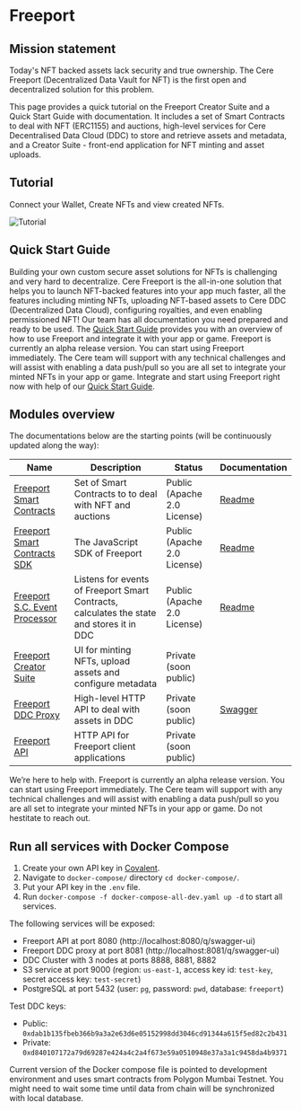 # Freeport

## Mission statement

Today's NFT backed assets lack security and true ownership. The Cere Freeport (Decentralized Data Vault for NFT) is the first open and decentralized solution for this problem. 

This page provides a quick tutorial on the Freeport Creator Suite and a Quick Start Guide with documentation. It includes a set of Smart Contracts to deal with NFT (ERC1155) and auctions,
high-level services for Cere Decentralised Data Cloud (DDC) to store and retrieve assets and metadata, and a Creator Suite - front-end
application for NFT minting and asset uploads. 

## Tutorial

Connect your Wallet, Create NFTs and view created NFTs.

![Tutorial](https://user-images.githubusercontent.com/5919565/138561407-f5488c7b-e678-4292-8189-c7ab926d5734.gif)

## Quick Start Guide

Building your own custom secure asset solutions for NFTs is challenging and very hard to decentralize. Cere Freeport is the all-in-one solution that helps you to launch NFT-backed features into your app much faster, all the features including minting NFTs, uploading NFT-based assets to Cere DDC (Decentralized Data Cloud), configuring royalties, and even enabling permissioned NFT! 
Our team has all documentation you need prepared and ready to be used. The [Quick Start Guide](https://github.com/Cerebellum-Network/Cere-Freeport/blob/3135c31270ae200c38b8f374af30c35583268f4a/Quick-Start-Guide.md) provides you with an overview of how to use Freeport and integrate it with your app or game. Freeport is currently an alpha release version. You can start using Freeport immediately. The Cere team will support with any technical challenges and will assist with enabling a data push/pull so you are all set to integrate your minted NFTs in your app or game. Integrate and start using Freeport right now with help of our [Quick Start Guide](https://github.com/Cerebellum-Network/Cere-Freeport/blob/3135c31270ae200c38b8f374af30c35583268f4a/Quick-Start-Guide.md). 

## Modules overview

The documentations below are the starting points (will be continuously updated along the way):

|Name|Description|Status|Documentation|
|---|---|---|---|
|[Freeport Smart Contracts](https://github.com/Cerebellum-Network/Freeport-Smart-Contracts)|Set of Smart Contracts to to deal with NFT and auctions|Public (Apache 2.0 License)|[Readme](https://github.com/Cerebellum-Network/Freeport-Smart-Contracts/blob/master/README.md)|
|[Freeport Smart Contracts SDK](https://github.com/Cerebellum-Network/Freeport-Smart-Contracts-SDK)|The JavaScript SDK of Freeport|Public (Apache 2.0 License)|[Readme](https://github.com/Cerebellum-Network/Freeport-Smart-Contracts-SDK/blob/master/README.md)|
|[Freeport S.C. Event Processor](https://github.com/Cerebellum-Network/Freeport-S.C.-Event-Processor)|Listens for events of Freeport Smart Contracts, calculates the state and stores it in DDC|Public (Apache 2.0 License)|[Readme](https://github.com/Cerebellum-Network/Freeport-S.C.-Event-Processor/blob/dev/README.md)|
|[Freeport Creator Suite](https://github.com/Cerebellum-Network/Freeport-Creator-Suite)|UI for minting NFTs, upload assets and configure metadata|Private (soon public)||
|[Freeport DDC Proxy](https://github.com/Cerebellum-Network/Freeport-Media-Service)|High-level HTTP API to deal with assets in DDC|Private (soon public)|[Swagger](https://media.ddc.dev.cere.network/q/swagger-ui/)|
|[Freeport API](https://github.com/Cerebellum-Network/Freeport-DDC-Gateway)|HTTP API for Freeport client applications|Private (soon public)||

We’re here to help with. Freeport is currently an alpha release version. You can start using Freeport immediately. The Cere team will support with any technical challenges and will assist with enabling a data push/pull so you are all set to integrate your minted NFTs in your app or game. Do not hestitate to reach out.

## Run all services with Docker Compose

1. Create your own API key in [Covalent](https://www.covalenthq.com).
2. Navigate to `docker-compose/` directory `cd docker-compose/`.
3. Put your API key in the `.env` file.
4. Run `docker-compose -f docker-compose-all-dev.yaml up -d` to start all services.

The following services will be exposed:

- Freeport API at port 8080 (http://localhost:8080/q/swagger-ui)
- Freeport DDC proxy at port 8081 (http://localhost:8081/q/swagger-ui)
- DDC Cluster with 3 nodes at ports 8888, 8881, 8882
- S3 service at port 9000 (region: `us-east-1`, access key id: `test-key`, secret access key: `test-secret`)
- PostgreSQL at port 5432 (user: `pg`, password: `pwd`, database: `freeport`)

Test DDC keys:
- Public: `0xdab1b135fbeb366b9a3a2e63d6e05152998dd3046cd91344a615f5ed82c2b431`
- Private: `0xd840107172a79d69287e424a4c2a4f673e59a0510948e37a3a1c9458da4b9371`

Current version of the Docker compose file is pointed to development environment and uses smart contracts from Polygon Mumbai Testnet.
You might need to wait some time until data from chain will be synchronized with local database.
